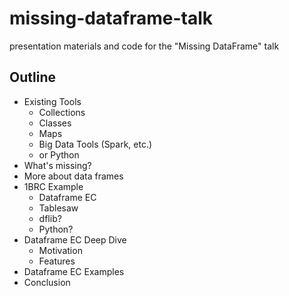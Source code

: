 # missing-dataframe-talk
presentation materials and code for the "Missing DataFrame" talk

## Outline

* Existing Tools
  * Collections
  * Classes
  * Maps
  * Big Data Tools (Spark, etc.) 
  * or Python
* What's missing?
* More about data frames
* 1BRC Example
  * Dataframe EC
  * Tablesaw
  * dflib?
  * Python?
* Dataframe EC Deep Dive
  * Motivation
  * Features
* Dataframe EC Examples
* Conclusion

